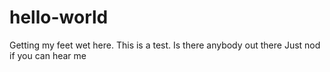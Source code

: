 # hello-world
Getting my feet wet here.
This is a test.
Is there anybody out there
Just nod if you can hear me

